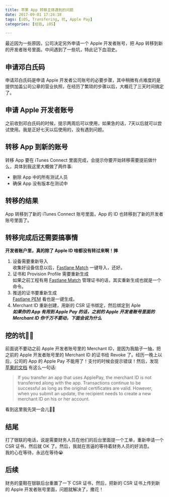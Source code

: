 ```yaml
---
title: 苹果 App 转移主体遇到的问题
date: 2017-09-01 17:24:18
tags: [iOS, Transfering, 坑, Apple Pay]
categories: [经验, iOS]

---
```




最近因为一些原因，公司决定另外申请一个 Apple 开发者账号，把 App 转移到新的开发者账号里面。中间遇到了一些坑，特此记下血泪史。

<!-- more -->

## 申请邓白氏码

申请邓白氏码是申请 Apple 开发者公司账号的必要步骤，其中稍微有点难度的是提供加盖公司公章的营业执照，在经历了繁琐的步骤以后，大概花了三天时间搞定了。

## 申请 Apple 开发者账号

之前收到邓白氏码的时候，提示两周后可以使用，如果急的话，7天以后就可以尝试使用。我是正好七天以后使用的，没有遇到问题。

## 转移 App 到新的账号

转移 App 要在 iTunes Connect 里面完成，会提示你要开始转移需要提前做什么，具体到我这里大概做了两件事:

* 删除 App 中的所有测试人员
* 确保 App 没有版本在测试中

## 转移的结果
App 转移到了新的 iTunes Connect 账号里面，App 的 ID 也转移到了新的开发者账号里面了。

## 转移完成后还需要搞事情
**开发者账户里，真的除了 Apple ID 啥都没有转过来啊！摔**
1. 设备需要重新导入 <br>收集好设备信息以后，[Fastlane Match](https://github.com/fastlane/fastlane/tree/master/match) 一键导入，还好。
2. 证书和 Provision Profile 需要重新生成 <br>如果之前工程有用 [Fastlane Match](https://github.com/fastlane/fastlane/tree/master/match)  管理证书的话，其实重新生成也就是一个命令。
3. 推送的证书要重新生成 <br> [Fastlane PEM](https://github.com/fastlane/fastlane/tree/master/pem) 看也是一键生成。
4. Merchant ID 重新创建，用新的 CSR 证书绑定，然后绑定到 Aple  <br> ***如果你的 App 有用到 Apple Pay 的话，之前的 Apple 开发者账号里面的 Merchant ID 你千万不要动，下面会说为什么***



## 挖的坑🤦‍♂️

前面说不要动之前 Apple 开发者账号里的 Merchant ID，是因为我脑子一抽，把之前的 Apple 开发者账号里的 Merchant ID 的证书给 Revoke 了。经历一晚上以后，公司的 App 的 Apple Pay 不能用了！支付的时候会提示错误！然后，发现 [苹果的文档](https://developer.apple.com/library/content/documentation/LanguagesUtilities/Conceptual/iTunesConnect_Guide/Chapters/TransferringAndDeletingApps.html) 有这么一句话:

>If you transfer an app that uses ApplePay, the merchant ID is not transferred along with the app. Transactions continue to be successful as long as the original certificates are valid. However, when you submit an update, the recipient needs to create a new merchant ID on his or her account.

看到这里我先哭一会儿🤦‍♂️

## 结尾 ##

打了银联的电话，说是需要财务人员在他们的后台里面提一个工单，重新申请一个 CSR 证书，然后就 OK 了。然后，我就在苦逼的等待着财务人员的好消息。<br>我的心在等待，永远在等待😭



## 后续 ##

财务的童鞋在银联后台重置了一下 CSR 证书，然后，把新的 CSR 证书上传到新的 Apple 开发者账号里面，问题就解决了，撒花！